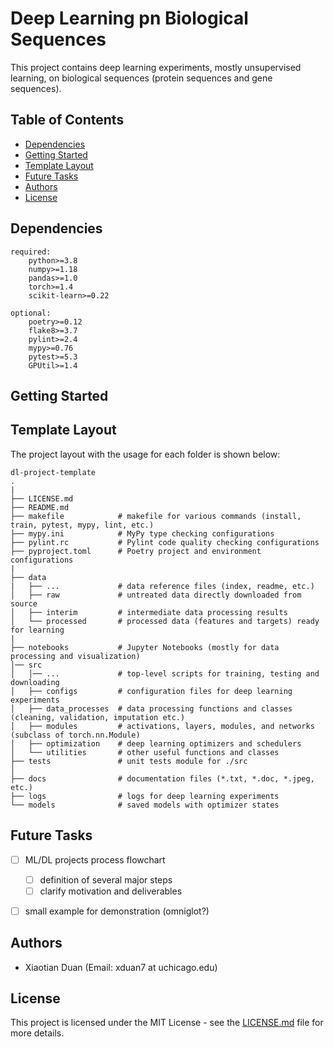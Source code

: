 # Deep Learning pn Biological Sequences
This project contains deep learning experiments, mostly unsupervised learning, on biological sequences (protein sequences and gene sequences). 


## Table of Contents  
- [Dependencies](#dependencies)
- [Getting Started](#getting-started)
- [Template Layout](#template-layout)
- [Future Tasks](#future-tasks)
- [Authors](#authors)
- [License](#license)


## Dependencies
```text
required:
    python>=3.8
    numpy>=1.18
    pandas>=1.0
    torch>=1.4
    scikit-learn>=0.22

optional:
    poetry>=0.12
    flake8>=3.7
    pylint>=2.4
    mypy>=0.76
    pytest>=5.3
    GPUtil>=1.4
```


## Getting Started


## Template Layout
The project layout with the usage for each folder is shown below:
```text
dl-project-template
.
|
├── LICENSE.md
├── README.md
├── makefile            # makefile for various commands (install, train, pytest, mypy, lint, etc.) 
├── mypy.ini            # MyPy type checking configurations
├── pylint.rc           # Pylint code quality checking configurations
├── pyproject.toml      # Poetry project and environment configurations
|
├── data
|   ├── ...             # data reference files (index, readme, etc.)
│   ├── raw             # untreated data directly downloaded from source
│   ├── interim         # intermediate data processing results
│   └── processed       # processed data (features and targets) ready for learning
|
├── notebooks           # Jupyter Notebooks (mostly for data processing and visualization)
│── src    
│   │── ...             # top-level scripts for training, testing and downloading
│   ├── configs         # configuration files for deep learning experiments
│   ├── data_processes  # data processing functions and classes (cleaning, validation, imputation etc.)
│   ├── modules         # activations, layers, modules, and networks (subclass of torch.nn.Module)
│   ├── optimization    # deep learning optimizers and schedulers
│   └── utilities       # other useful functions and classes
├── tests               # unit tests module for ./src
│
├── docs                # documentation files (*.txt, *.doc, *.jpeg, etc.)
├── logs                # logs for deep learning experiments
└── models              # saved models with optimizer states
```

## Future Tasks
- [ ] ML/DL projects process flowchart 
    - [ ] definition of several major steps
    - [ ] clarify motivation and deliverables
- [ ] small example for demonstration (omniglot?)


## Authors
* Xiaotian Duan (Email: xduan7 at uchicago.edu)


## License
This project is licensed under the MIT License - see the [LICENSE.md](LICENSE.md) file for more details.

